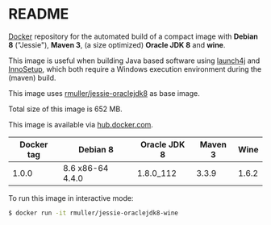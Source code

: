 README
======

[Docker](https://www.docker.com/what-docker) repository for the automated build of a compact image 
with **Debian 8** ("Jessie"), **Maven 3**, (a size optimized) **Oracle JDK 8** and **wine**.

This image is useful when building Java based software using [launch4j](http://launch4j.sourceforge.net/) 
and [InnoSetup](http://www.jrsoftware.org/isinfo.php), which both require a Windows execution 
environment during the (maven) build.

This image uses [rmuller/jessie-oraclejdk8](https://hub.docker.com/r/rmuller/jessie-oraclejdk8/) as 
base image.

Total size of this image is 652 MB.

This image is available via [hub.docker.com](https://hub.docker.com/r/rmuller/jessie-oraclejdk8-wine/).

| Docker tag | Debian 8         | Oracle JDK 8 | Maven 3  | Wine  |
|------------|------------------|--------------|----------|-------|
| 1.0.0      | 8.6 x86-64 4.4.0 | 1.8.0_112    | 3.3.9    | 1.6.2 |

To run this image in interactive mode:

```` bash
$ docker run -it rmuller/jessie-oraclejdk8-wine
````


